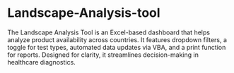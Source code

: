 # Landscape-Analysis-tool
The Landscape Analysis Tool is an Excel-based dashboard that helps analyze product availability across countries. It features dropdown filters, a toggle for test types, automated data updates via VBA, and a print function for reports. Designed for clarity, it streamlines decision-making in healthcare diagnostics.
